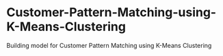 # Customer-Pattern-Matching-using-K-Means-Clustering
Building model for Customer Pattern Matching using K-Means Clustering
